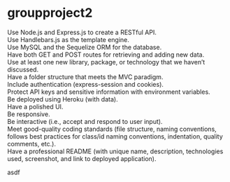 # groupproject2

Use Node.js and Express.js to create a RESTful API. \
Use Handlebars.js as the template engine. \
Use MySQL and the Sequelize ORM for the database. \
Have both GET and POST routes for retrieving and adding new data. \
Use at least one new library, package, or technology that we haven’t discussed. \
Have a folder structure that meets the MVC paradigm. \
Include authentication (express-session and cookies). \
Protect API keys and sensitive information with environment variables. \
Be deployed using Heroku (with data). \
Have a polished UI. \
Be responsive. \
Be interactive (i.e., accept and respond to user input). \
Meet good-quality coding standards (file structure, naming conventions, follows best practices for class/id naming conventions, indentation, quality comments, etc.). \
Have a professional README (with unique name, description, technologies used, screenshot, and link to deployed application).

asdf
